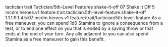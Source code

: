 <ability>
  <metadata>
    <class>tactician</class>
    <feature_type>trait</feature_type>
    <file_dpath>Tactician/5th-Level Features</file_dpath>
    <item_id>shake-it-off</item_id>
    <item_index>07</item_index>
    <item_name>Shake It Off</item_name>
    <level>5</level>
    <scc>mcdm.heroes.v1:feature.trait.tactician.5th-level-feature:shake-it-off</scc>
    <scdc>1.1.1:9.1.4.5:07</scdc>
    <source>mcdm.heroes.v1</source>
    <type>feature/trait/tactician/5th-level-feature</type>
  </metadata>
  <effects>
    <effect type="mundane">As a free maneuver, you can spend 1d6 Stamina to ignore a consequence from a test, or to end one effect on you that is ended by a saving throw or that ends at the end of your turn. Any ally adjacent to you can also spend Stamina as a free maneuver to gain this benefit.</effect>
  </effects>
</ability>

